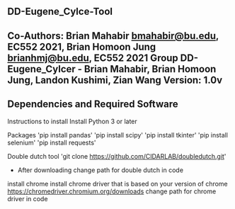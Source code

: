 ## DD-Eugene_Cylce-Tool
Co-Authors: Brian Mahabir <bmahabir@bu.edu>, EC552 2021, Brian Homoon Jung <brianhmj@bu.edu>, EC552 2021
Group DD-Eugene_Cylcer - Brian Mahabir, Brian Homoon Jung, Landon Kushimi, Zian Wang
Version: 1.0v
-----------------------------------------------------------------------------------------------------------

## Dependencies and Required Software
Instructions to install
Install Python 3 or later 

Packages
'pip install pandas'
'pip install scipy'
'pip install tkinter'
'pip install selenium'
'pip install requests'

Double dutch tool
'git clone https://github.com/CIDARLAB/doubledutch.git'
* After downloading change path for double dutch in code

install chrome
install chrome driver that is based on your version of chrome https://chromedriver.chromium.org/downloads
change path for chrome driver in code

